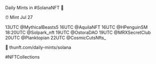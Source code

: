Daily Mints in #SolanaNFT 🚀

⏰ Mint Jul 27

13UTC @MythicalBeasts5
16UTC @AquilaNFT
16UTC @HPenguinSM
18:20UTC @Solpark_nft
19UTC @OstoraDAO
19UTC @MRXSecretClub
20UTC @Planktopian
22UTC @CosmicCutsNfts_

🔗 thunft.com/daily-mints/solana

#NFTCollections